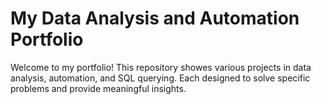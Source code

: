 # My Data Analysis and Automation Portfolio

Welcome to my portfolio! This repository showes various projects in data analysis, automation, and SQL querying. Each designed to solve specific problems and provide meaningful insights.
